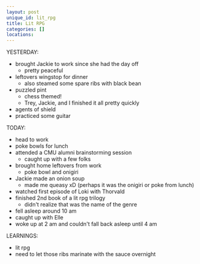 ```yaml
---
layout: post
unique_id: lit_rpg
title: Lit RPG
categories: []
locations: 
---
```


YESTERDAY:
* brought Jackie to work since she had the day off
  * pretty peaceful
* leftovers wingstop for dinner
  * also steamed some spare ribs with black bean
* puzzled pint
  * chess themed!
  * Trey, Jackie, and I finished it all pretty quickly
* agents of shield
* practiced some guitar

TODAY:
* head to work
* poke bowls for lunch
* attended a CMU alumni brainstorming session
  * caught up with a few folks
* brought home leftovers from work
  * poke bowl and onigiri
* Jackie made an onion soup
  * made me queasy xD (perhaps it was the onigiri or poke from lunch)
* watched first episode of Loki with Thorvald
* finished 2nd book of a lit rpg trilogy
  * didn't realize that was the name of the genre
* fell asleep around 10 am
* caught up with Elle
* woke up at 2 am and couldn't fall back asleep until 4 am

LEARNINGS:
* lit rpg
* need to let those ribs marinate with the sauce overnight